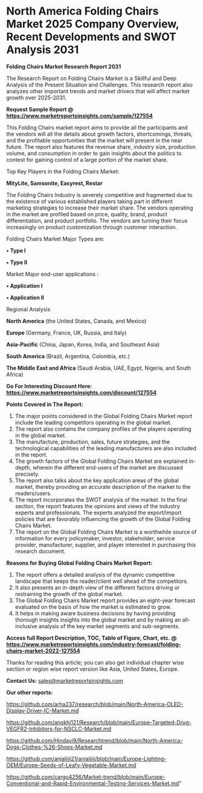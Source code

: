 # North America Folding Chairs Market 2025 Company Overview, Recent Developments and SWOT Analysis 2031

<strong>Folding Chairs Market Research Report 2031</strong>

The Research Report on Folding Chairs Market is a Skillful and Deep Analysis of the Present Situation and Challenges. This research report also analyzes other important trends and market drivers that will affect market growth over 2025-2031.

<strong>Request Sample Report @ <a href=https://www.marketreportsinsights.com/sample/127554>https://www.marketreportsinsights.com/sample/127554</a></strong>

This Folding Chairs market report aims to provide all the participants and the vendors will all the details about growth factors, shortcomings, threats, and the profitable opportunities that the market will present in the near future. The report also features the revenue share, industry size, production volume, and consumption in order to gain insights about the politics to contest for gaining control of a large portion of the market share.

Top Key Players in the Folding Chairs Market:

<strong>MityLite, Samsonite, Easyrest, Restar</strong>

The Folding Chairs Industry is severely competitive and fragmented due to the existence of various established players taking part in different marketing strategies to increase their market share. The vendors operating in the market are profiled based on price, quality, brand, product differentiation, and product portfolio. The vendors are turning their focus increasingly on product customization through customer interaction.

Folding Chairs Market Major Types are:

<strong>• Type I

• Type II</strong>

Market Major end-user applications :

<strong>• Application I

• Application II</strong>

Regional Analysis

</u><strong><b>North America</b></strong> (the United States, Canada, and Mexico)

<strong><b>Europe </b></strong>(Germany, France, UK, Russia, and Italy)

<strong><b>Asia-Pacific</b></strong> (China, Japan, Korea, India, and Southeast Asia)

<strong><b>South America</b></strong> (Brazil, Argentina, Colombia, etc.)

<strong><b>The Middle East and Africa</b></strong> (Saudi Arabia, UAE, Egypt, Nigeria, and South Africa)

<strong>Go For Interesting Discount Here: <a href=https://www.marketreportsinsights.com/discount/127554>https://www.marketreportsinsights.com/discount/127554</a></strong>

<strong>Points Covered in The Report:</strong>
<ol>
  <li>The major points considered in the Global Folding Chairs Market report include the leading competitors operating in the global market.</li>
  <li>The report also contains the company profiles of the players operating in the global market.</li>
  <li>The manufacture, production, sales, future strategies, and the technological capabilities of the leading manufacturers are also included in the report.</li>
  <li>The growth factors of the Global Folding Chairs Market are explained in-depth, wherein the different end-users of the market are discussed precisely.</li>
  <li>The report also talks about the key application areas of the global market, thereby providing an accurate description of the market to the readers/users.</li>
  <li>The report incorporates the SWOT analysis of the market. In the final section, the report features the opinions and views of the industry experts and professionals. The experts analyzed the export/import policies that are favorably influencing the growth of the Global Folding Chairs Market.</li>
  <li>The report on the Global Folding Chairs Market is a worthwhile source of information for every policymaker, investor, stakeholder, service provider, manufacturer, supplier, and player interested in purchasing this research document.</li>
</ol>
<strong>Reasons for Buying Global Folding Chairs Market Report:</strong>

<ol>
  <li>The report offers a detailed analysis of the dynamic competitive landscape that keeps the reader/client well ahead of the competitors.</li>
  <li>It also presents an in-depth view of the different factors driving or restraining the growth of the global market.</li>
  <li>The Global Folding Chairs Market report provides an eight-year forecast evaluated on the basis of how the market is estimated to grow.</li>
  <li>It helps in making aware business decisions by having providing thorough insights insights into the global market and by making an all-inclusive analysis of the key market segments and sub-segments.</li>
</ol>
<strong>Access full Report Description, TOC, Table of Figure, Chart, etc. @ <a href=https://www.marketreportsinsights.com/industry-forecast/folding-chairs-market-2022-127554>https://www.marketreportsinsights.com/industry-forecast/folding-chairs-market-2022-127554</a></strong>


Thanks for reading this article; you can also get individual chapter wise section or region wise report version like Asia, United States, Europe.

<strong>Contact Us:</strong>
sales@marketreportsinsights.com

<strong>Our other reports:</strong>

<a href=https://github.com/arha237/research/blob/main/North-America-OLED-Display-Driver-IC-Market.md>https://github.com/arha237/research/blob/main/North-America-OLED-Display-Driver-IC-Market.md</a>

<a href=https://github.com/anokhi121/Research/blob/main/Europe-Targeted-Drug-VEGFR2-Inhibitors-for-NSCLC-Market.md>https://github.com/anokhi121/Research/blob/main/Europe-Targeted-Drug-VEGFR2-Inhibitors-for-NSCLC-Market.md</a>

<a href=https://github.com/Hindavi9/Researchtrend/blob/main/North-America-Dogs-Clothes-%26-Shoes-Market.md>https://github.com/Hindavi9/Researchtrend/blob/main/North-America-Dogs-Clothes-%26-Shoes-Market.md</a>

<a href=https://github.com/anjaliiii21/anjaliiii/blob/main/Europe-Lighting-OEM/Europe-Seeds-of-Leafy-Vegetable-Market.md>https://github.com/anjaliiii21/anjaliiii/blob/main/Europe-Lighting-OEM/Europe-Seeds-of-Leafy-Vegetable-Market.md</a>

<a href=https://github.com/cargo4256/Market-trend/blob/main/Europe-Conventional-and-Rapid-Environmental-Testing-Services-Market.md>https://github.com/cargo4256/Market-trend/blob/main/Europe-Conventional-and-Rapid-Environmental-Testing-Services-Market.md</a>"
